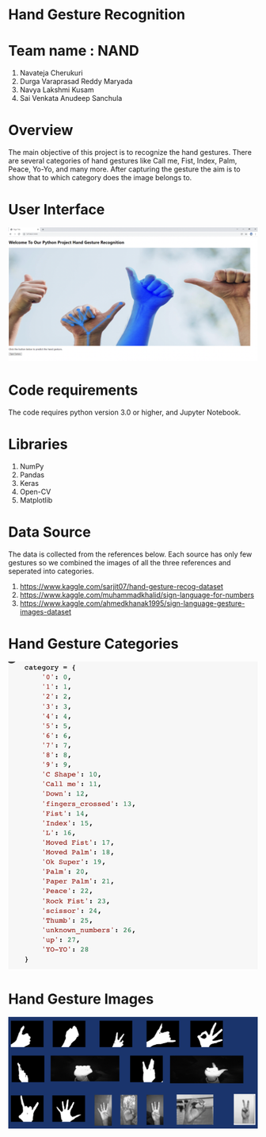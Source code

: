 # Hand Gesture Recognition

# Team name : NAND

1. Navateja Cherukuri
2. Durga Varaprasad Reddy Maryada
3. Navya Lakshmi Kusam
4. Sai Venkata Anudeep Sanchula

# Overview

The main objective of this project is to recognize the hand gestures. There are several categories of hand gestures like Call me, Fist, Index, Palm, Peace, Yo-Yo, and many more. After capturing the gesture the aim is to show that to which category does the image belongs to.

# User Interface

![](documentation%20images/ui.png)

# Code requirements

The code requires python version 3.0 or higher, and Jupyter Notebook.

# Libraries

1. NumPy
2. Pandas
3. Keras
4. Open-CV
5. Matplotlib

# Data Source

The data is collected from the references below. Each source has only few gestures so we combined the images of all the three references and seperated into categories.

1. https://www.kaggle.com/sarjit07/hand-gesture-recog-dataset
2. https://www.kaggle.com/muhammadkhalid/sign-language-for-numbers
3. https://www.kaggle.com/ahmedkhanak1995/sign-language-gesture-images-dataset

# Hand Gesture Categories

![](documentation%20images/category.png)

# Hand Gesture Images
![](documentation%20images/handgestures.png)







